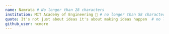 ```yaml
---
name: Namrata # No longer than 28 characters
institution: MIT Academy of Engineering 🚩 # no longer than 58 characters
quote: It's not just about ideas it's about making ideas happen  # no longer than 100 characters, avoid using quotes(") to guarantee the format remains the same.
github_user: ncmore
---
```

